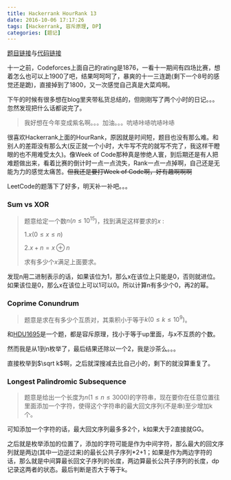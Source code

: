 ```yaml
---
title: Hackerrank HourRank 13
date: 2016-10-06 17:17:26
tags: [Hackerrank, 容斥原理, DP]
categories: [题记]
---
```


[题目链接](https://www.hackerrank.com/contests/hourrank-13/challenges)与[代码链接](https://github.com/2997ms/My_Algorithm/tree/master/Hackerrank/HourRank_13)

十一之前，Codeforces上面自己的rating是1876，一看十一期间有四场比赛，想着怎么也可以上1900了吧，结果呵呵呵了，暴爽的十一三连跪(剩下一个8号的感觉还是跪)，直接掉到了1800，又一次感觉自己真是大菜鸡啊。

下午的时候有很多想在blog里夹带私货总结的，但刚刚写了两个小时的日记。。。忽然发现把什么话都说完了。

> 我好想在今年变成紫名啊。。。加油。。。吭哧咔哧吭哧咔哧

很喜欢Hackerrank上面的HourRank，原因就是时间短，题目也没有那么难。和别人的差距没有那么大(反正就一个小时，大牛写不完的就写不完了，我这样干瞪眼的也不用难受太久)。像Week of Code那种真是惨绝人寰，到后期还是有人把难题做出来，看着比赛的倒计时一点一点流失，Rank一点一点掉啊，自己还是无能为力的感觉太痛苦。~~但我还是要打Week of Code啊，好有趣啊啊啊~~

LeetCode的题落下了好多，明天补一补吧。。。



### Sum vs XOR

> 题意给定一个数$n(n\leq10^{15})$，找到满足这样要求的$x$ :
>
> 1.$x(0\leq x \leq n)$
>
> 2.$x + n =x \oplus n$ 
>
> 求有多少个$x$满足上面要求。

发现n用二进制表示的话，如果该位为1，那么x在该位上只能是0，否则就进位。如果该位是0，那么x在该位上可以1可以0。所以计算n有多少个0，再2的幂。



### Coprime Conundrum

> 题意是求在有多少个互质对，其乘积小于等于$k(0\leq k \leq 10^9)$。

和[HDU1695](http://acm.hdu.edu.cn/showproblem.php?pid=1695)是一个题，都是容斥原理，找小于等于up里面，与x不互质的个数。

然而我是从1到n枚举了，最后结果还除以一个2，我是沙茶么。。。

直接枚举到$\sqrt k$啊，之后就深搜减去比自己小的，剩下的就没算重复了。



### Longest Palindromic Subsequence

> 题意是给出一个长度为$n(1\leq n \leq 3000)$的字符串，现在要你在任意位置往里面添加一个字符，使得这个字符串的最大回文序列(不是串)至少增加k个。

可知添加一个字符的话，最大回文序列最多多2个，k如果大于2直接就GG。

之后就是枚举添加的位置了，添加的字符可能是作为中间字符，那么最大的回文序列就是两边(其中一边逆过来)的最长公共子序列*2+1；如果是作为两边字符的话，那么就是中间算最长回文子序列的长度，两边算最长公共子序列的长度，dp记录这两者的状态。最后判断是否大于等于k。



